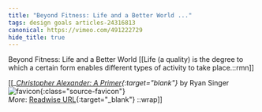 ```yaml
---
title: "Beyond Fitness: Life and a Better World ..."
tags: design goals articles-24316813
canonical: https://vimeo.com/491222729
hide_title: true
---
```


Beyond Fitness: Life and a Better World
[[Life (a quality) is the degree to which a certain form enables different types of activity to take place.::rmn]]


[[<cite>_[Christopher Alexander: A Primer](https://vimeo.com/491222729){:target="_blank"}_</cite> by Ryan Singer ![favicon](https://s2.googleusercontent.com/s2/favicons?domain=vimeo.com){:class="source-favicon"}<br>
_More_: [Readwise URL](https://readwise.io/open/475073924){:target="_blank"}
::wrap]]